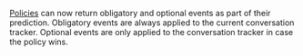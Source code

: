 [Policies](policies.mdx) can now return obligatory and optional events as part of their
prediction. Obligatory events are always applied to the current conversation tracker. 
Optional events are only applied to the conversation tracker in case the policy wins.
